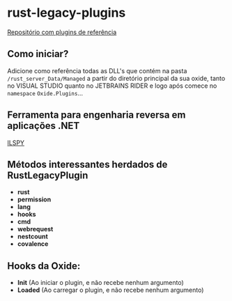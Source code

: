 # rust-legacy-plugins

[Repositório com plugins de referência](https://github.com/KichDM/RustLegacyPlugins)

## Como iniciar?

Adicione como referência todas as DLL's que contém na pasta `/rust_server_Data/Managed` a partir do diretório principal da sua oxide, tanto no VISUAL STUDIO quanto no JETBRAINS RIDER e logo após comece no `namespace` `Oxide.Plugins`...

## Ferramenta para engenharia reversa em aplicações .NET

[ILSPY](https://github.com/icsharpcode/ILSpy)

## Métodos interessantes herdados de RustLegacyPlugin

- **rust**
- **permission**
- **lang**
- **hooks**
- **cmd**
- **webrequest**
- **nestcount**
- **covalence**

## Hooks da Oxide:

- **Init** (Ao iniciar o plugin, e não recebe nenhum argumento)
- **Loaded** (Ao carregar o plugin, e não recebe nenhum argumento)
